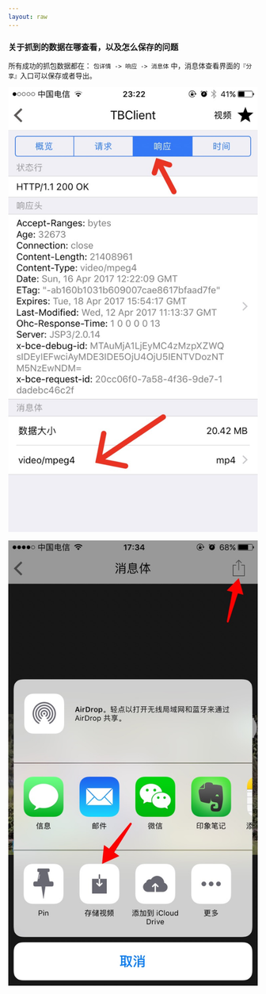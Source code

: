 ```yaml
---
layout: raw
---
```


### 关于抓到的数据在哪查看，以及怎么保存的问题

所有成功的抓包数据都在： `包详情 -> 响应 -> 消息体` 中，消息体查看界面的`『分享』`入口可以保存或者导出。

![](1.jpg)

![](2.jpg)
